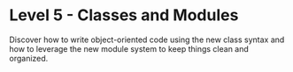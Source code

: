 # Level 5 - Classes and Modules
Discover how to write object-oriented code using the new class syntax and how to leverage the new module system to keep things clean and organized.